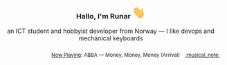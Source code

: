 <h3 align="center">Hallo, I'm Runar <img src="./assets/wave.gif" width="30px" height="30px"></h3>

<div align="center">an ICT student and hobbyist developer from Norway — I like devops and mechanical keyboards</div>

<br/>
<div align="right"><sub>
  <a href="https://www.last.fm/user/runarsf">Now Playing</a>: ABBA &mdash; Money, Money, Money (Arrival) &nbsp;&nbsp; <a href="https:&#x2F;&#x2F;www.last.fm&#x2F;music&#x2F;ABBA&#x2F;_&#x2F;Money,+Money,+Money">:musical_note:</a>
</sub></div>

